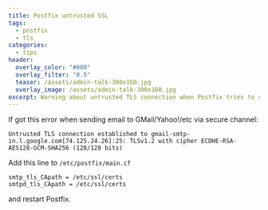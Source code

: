 ```yaml
---
title: Postfix untrusted SSL
tags:
  - postfix
  - tls
categories:
  - tips
header:
  overlay_color: "#000"
  overlay_filter: "0.5"
  teaser: /assets/admin-talk-300x160.jpg
  overlay_image: /assets/admin-talk-300x160.jpg
excerpt: Warning about untrusted TLS connection when Postfix tries to connect to a server via secure channel.
---
```

If got this error when sending email to GMail/Yahoo!/etc via secure channel:

```
Untrusted TLS connection established to gmail-smtp-in.l.google.com[74.125.24.26]:25: TLSv1.2 with cipher ECDHE-RSA-AES128-GCM-SHA256 (128/128 bits)
```

Add this line to `/etc/postfix/main.cf`

```
smtp_tls_CApath = /etc/ssl/certs
smtpd_tls_CApath = /etc/ssl/certs
```

and restart Postfix.
